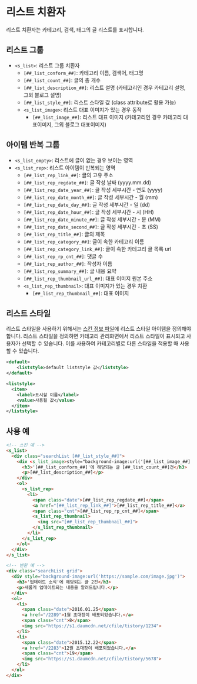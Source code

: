 # 리스트 치환자

리스트 치환자는 카테고리, 검색, 태그의 글 리스트를 표시합니다.

## 리스트 그룹
- `<s_list>`: 리스트 그룹 치환자
  - `[##_list_conform_##]`: 카테고리 이름, 검색어, 태그명
  - `[##_list_count_##]`: 글의 총 개수
  - `[##_list_description_##]`: 리스트 설명 (카테고리인 경우 카테고리 설명, 그외 블로그 설명)
  - `[##_list_style_##]`: 리스트 스타일 값 (class attribute로 활용 가능)
  - `<s_list_image>`: 리스트 대표 이미지가 있는 경우 동작
    - `[##_list_image_##]`: 리스트 대표 이미지 (카테고리인 경우 카테고리 대표이미지, 그외 블로그 대표이미지)

## 아이템 반복 그룹
- `<s_list_empty>`: 리스트에 글이 없는 경우 보이는 영역
- `<s_list_rep>`: 리스트 아이템이 반복되는 영역
  - `[##_list_rep_link_##]`: 글의 고유 주소
  - `[##_list_rep_regdate_##]`: 글 작성 날짜 (yyyy.mm.dd)
  - `[##_list_rep_date_year_##]`: 글 작성 세부시간 - 연도 (yyyy)
  - `[##_list_rep_date_month_##]`: 글 작성 세부시간 - 월 (mm)
  - `[##_list_rep_date_day_##]`: 글 작성 세부시간 - 일 (dd)
  - `[##_list_rep_date_hour_##]`: 글 작성 세부시간 - 시 (HH)
  - `[##_list_rep_date_minute_##]`: 글 작성 세부시간 - 분 (MM)
  - `[##_list_rep_date_second_##]`: 글 작성 세부시간 - 초 (SS)
  - `[##_list_rep_title_##]`: 글의 제목
  - `[##_list_rep_category_##]`: 글이 속한 카테고리 이름
  - `[##_list_rep_category_link_##]`: 글이 속한 카테고리 글 목록 url
  - `[##_list_rep_rp_cnt_##]`: 댓글 수
  - `[##_list_rep_author_##]`: 작성자 이름
  - `[##_list_rep_summary_##]`: 글 내용 요약
  - `[##_list_rep_thumbnail_url_##]`: 대표 이미지 원본 주소
  - `<s_list_rep_thumbnail>`: 대표 이미지가 있는 경우 치환
    - `[##_list_rep_thumbnail_##]`: 대표 이미지

## 리스트 스타일

리스트 스타일을 사용하기 위해서는 [스킨 정보 파일](index.xml.md)에 리스트 스타일 아이템을 정의해야 합니다. 리스트 스타일을 정의하면 카테고리 관리화면에서 리스트 스타일이 표시되고 사용자가 선택할 수 있습니다. 이를 사용하여 카테고리별로 다른 스타일을 적용할 때 사용할 수 있습니다.

```xml
<default>
    <liststyle>default liststyle 값</liststyle>
</default>
```

```xml
<liststyle>
  <item>
    <label>표시할 이름</label>
    <value>사용될 값</value>
  </item>
</liststyle>
```

## 사용 예

```html
<!-- 스킨 예 -->
<s_list>
  <div class="searchList [##_list_style_##]">
    <div <s_list_image>style="background-image:url('[##_list_image_##]')"</s_list_image>>
      <h3>'[##_list_conform_##]'에 해당되는 글 [##_list_count_##]건</h3>
      <p>[##_list_description_##]</p>
    </div>
    <ol>
      <s_list_rep>
        <li>
          <span class="date">[##_list_rep_regdate_##]</span>
          <a href="[##_list_rep_link_##]">[##_list_rep_title_##]</a>
          <span class="cnt">[##_list_rep_rp_cnt_##]</span>
          <s_list_rep_thumbnail>
            <img src="[##_list_rep_thumbnail_##]">
          </s_list_rep_thumbnail>
        </li>
      </s_list_rep>
    </ol>
  </div>
</s_list>
```

```html
<!-- 변환 예 -->
<div class="searchList grid">
  <div style="background-image:url('https://sample.com/image.jpg')">
    <h3>'업데이트 소식'에 해당되는 글 2건</h3>
    <p>새롭게 업데이트되는 내용을 알려드립니다.</p>
  </div>
  <ol>
    <li>
      <span class="date">2016.01.25</span>
      <a href="/2289">1월 초대장이 배포되었습니다.</a>
      <span class="cnt">8</span>
      <img src="https://s1.daumcdn.net/cfile/tistory/1234">
    </li>
    <li>
      <span class="date">2015.12.22</span>
      <a href="/2283">12월 초대장이 배포되었습니다.</a>
      <span class="cnt">19</span>
      <img src="https://s1.daumcdn.net/cfile/tistory/5678">
    </li>
  </ol>
</div>
```
